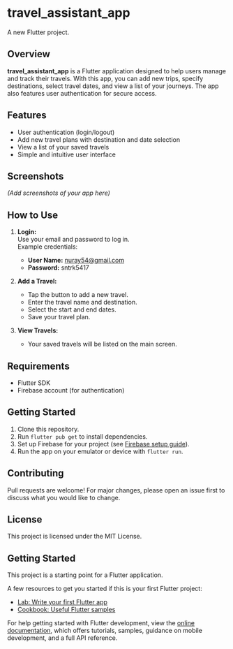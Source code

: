 # travel_assistant_app

A new Flutter project.   
## Overview

**travel_assistant_app** is a Flutter application designed to help users manage and track their travels. With this app, you can add new trips, specify destinations, select travel dates, and view a list of your journeys. The app also features user authentication for secure access.

## Features

- User authentication (login/logout)
- Add new travel plans with destination and date selection
- View a list of your saved travels
- Simple and intuitive user interface

## Screenshots

*(Add screenshots of your app here)*

## How to Use

1. **Login:**  
   Use your email and password to log in.  
   Example credentials:  
   - **User Name:** nuray54@gmail.com  
   - **Password:** sntrk5417

2. **Add a Travel:**  
   - Tap the button to add a new travel.
   - Enter the travel name and destination.
   - Select the start and end dates.
   - Save your travel plan.

3. **View Travels:**  
   - Your saved travels will be listed on the main screen.

## Requirements

- Flutter SDK
- Firebase account (for authentication)

## Getting Started

1. Clone this repository.
2. Run `flutter pub get` to install dependencies.
3. Set up Firebase for your project (see [Firebase setup guide](https://firebase.flutter.dev/docs/overview)).
4. Run the app on your emulator or device with `flutter run`.

## Contributing

Pull requests are welcome! For major changes, please open an issue first to discuss what you would like to change.

## License

This project is licensed under the MIT License.


## Getting Started

This project is a starting point for a Flutter application.

A few resources to get you started if this is your first Flutter project:

- [Lab: Write your first Flutter app](https://docs.flutter.dev/get-started/codelab)
- [Cookbook: Useful Flutter samples](https://docs.flutter.dev/cookbook)

For help getting started with Flutter development, view the
[online documentation](https://docs.flutter.dev/), which offers tutorials,
samples, guidance on mobile development, and a full API reference.
